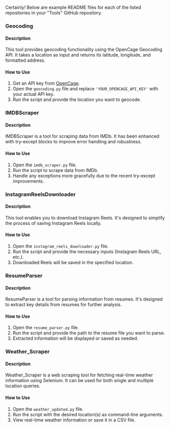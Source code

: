 Certainly! Below are example README files for each of the listed repositories in your "Tools" GitHub repository.

### Geocoding

#### Description
This tool provides geocoding functionality using the OpenCage Geocoding API. It takes a location as input and returns its latitude, longitude, and formatted address.

#### How to Use
1. Get an API key from [OpenCage](https://opencagedata.com/).
2. Open the `geocoding.py` file and replace `'YOUR_OPENCAGE_API_KEY'` with your actual API key.
3. Run the script and provide the location you want to geocode.

### IMDBScraper

#### Description
IMDBScraper is a tool for scraping data from IMDb. It has been enhanced with try-except blocks to improve error handling and robustness.

#### How to Use
1. Open the `imdb_scraper.py` file.
2. Run the script to scrape data from IMDb.
3. Handle any exceptions more gracefully due to the recent try-except improvements.

### InstagramReelsDownloader

#### Description
This tool enables you to download Instagram Reels. It's designed to simplify the process of saving Instagram Reels locally.

#### How to Use
1. Open the `instagram_reels_downloader.py` file.
2. Run the script and provide the necessary inputs (Instagram Reels URL, etc.).
3. Downloaded Reels will be saved in the specified location.

### ResumeParser

#### Description
ResumeParser is a tool for parsing information from resumes. It's designed to extract key details from resumes for further analysis.

#### How to Use
1. Open the `resume_parser.py` file.
2. Run the script and provide the path to the resume file you want to parse.
3. Extracted information will be displayed or saved as needed.

### Weather_Scraper

#### Description
Weather_Scraper is a web scraping tool for fetching real-time weather information using Selenium. It can be used for both single and multiple location queries.

#### How to Use
1. Open the `weather_updated.py` file.
2. Run the script with the desired location(s) as command-line arguments.
3. View real-time weather information or save it in a CSV file.